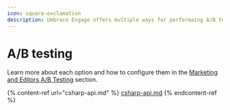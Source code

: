 ```yaml
---
icon: square-exclamation
description: Umbraco Engage offers multiple ways for performaing A/B tests on your website.
---
```


# A/B testing

Learn more about each option and how to configure them in the [Marketing and Editors A/B Testing](../../marketers-and-editors/ab-testing/) section.

{% content-ref url="csharp-api.md" %}
[csharp-api.md](csharp-api.md)
{% endcontent-ref %}
